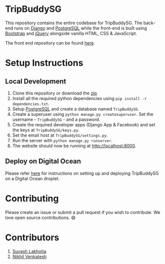 # TripBuddySG

This repository contains the entire codebase for TripBuddySG. The back-end runs on [Django](https://www.djangoproject.com/) and [PostgreSQL](https://www.postgresql.org/) while the front-end is built using [Bootstrap](http://getbootstrap.com/) and [jQuery](https://jquery.com/) alongside vanilla HTML, CSS & JavaScript.

The front end repository can be found [here](https://github.com/TripBuddySG/TripBuddySG-FrontEnd).

# Setup Instructions

## Local Development
1. Clone this repository or download the [zip](https://github.com/TripBuddySG/TripBuddySG/archive/master.zip). 
2. Install all the required python dependencies using `pip install -r dependencies.txt`.
3. Setup [PostgreSQL](https://www.postgresql.org/) and create a database named `TripBuddySG`.
4. Create a superuser using `python manage.py createsuperuser`. Set the username - `TripBuddySG` - and a password.
5. Create the required developer apps (Django App & Facebook) and set the keys at `TripBuddySG/keys.py`.
6. Set the email host at `TripBuddySG/settings.py`.
7. Run the server with `python manage.py runserver`.
8. The website should now be running at [http://localhost:8000](http://localhost:8000).

## Deploy on Digital Ocean
Please refer [here](Server%20Setup.md) for instructions on setting up and deploying TripBuddySG on a Digital Ocean droplet.

# Contributing
Please create an issue or submit a pull request if you wish to contribute. We love open source contributions. :smile: 

# Contributors
1. [Suyash Lakhotia](https://github.com/SuyashLakhotia)
2. [Nikhil Venkatesh](https://github.com/nikv96)
